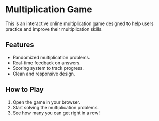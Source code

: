 # Multiplication Game

This is an interactive online multiplication game designed to help users practice and improve their multiplication skills.

## Features
- Randomized multiplication problems.
- Real-time feedback on answers.
- Scoring system to track progress.
- Clean and responsive design.

## How to Play
1. Open the game in your browser.
2. Start solving the multiplication problems.
3. See how many you can get right in a row!
